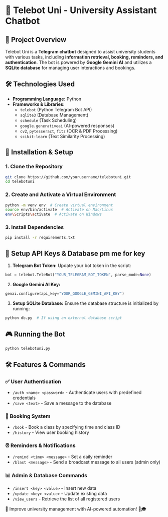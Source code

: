 # 📢 Telebot Uni - University Assistant Chatbot

## 📌 Project Overview
Telebot Uni is a **Telegram chatbot** designed to assist university students with various tasks, including **information retrieval, booking, reminders, and authentication**. The bot is powered by **Google Gemini AI** and utilizes a **SQLite database** for managing user interactions and bookings.

## 🛠️ Technologies Used
- **Programming Language:** Python
- **Frameworks & Libraries:**
  - `telebot` (Python Telegram Bot API)
  - `sqlite3` (Database Management)
  - `schedule` (Task Scheduling)
  - `google.generativeai` (AI-powered responses)
  - `cv2`, `pytesseract`, `fitz` (OCR & PDF Processing)
  - `scikit-learn` (Text Similarity Processing)

## 🚀 Installation & Setup

### 1. Clone the Repository
```sh
git clone https://github.com/yourusername/telebotuni.git
cd telebotuni
```

### 2. Create and Activate a Virtual Environment
```sh
python -m venv env  # Create virtual environment
source env/bin/activate  # Activate on Mac/Linux
env\Scripts\activate  # Activate on Windows
```

### 3. Install Dependencies
```sh
pip install -r requirements.txt
```

## 🔑 Setup API Keys & Database **pm me for key**
1. **Telegram Bot Token:** Update your bot token in the script:
```python
bot = telebot.TeleBot("YOUR_TELEGRAM_BOT_TOKEN", parse_mode=None)
```
2. **Google Gemini AI Key:**
```python
genai.configure(api_key="YOUR_GOOGLE_GEMINI_API_KEY")
```
3. **Setup SQLite Database:** Ensure the database structure is initialized by running:
```sh
python db.py  # If using an external database script
```

## 🎮 Running the Bot
```sh
python telebotuni.py
```

## 🛠️ Features & Commands
### ✅ User Authentication
- `/auth <name> <password>` - Authenticate users with predefined credentials
- `/save <text>` - Save a message to the database

### 📅 Booking System
- `/book` - Book a class by specifying time and class ID
- `/history` - View user booking history

### ⏰ Reminders & Notifications
- `/remind <time> <message>` - Set a daily reminder
- `/blast <message>` - Send a broadcast message to all users (admin only)

### 📊 Admin & Database Commands
- `/insert <key> <value>` - Insert new data
- `/update <key> <value>` - Update existing data
- `/view_users` - Retrieve the list of all registered users


🚀 Improve university management with AI-powered automation! 🤖🎓

